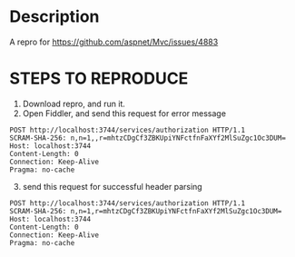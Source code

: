 # Description
A repro for https://github.com/aspnet/Mvc/issues/4883

# STEPS TO REPRODUCE
1. Download repro, and run it.
2. Open Fiddler, and send this request for error message
  ```
  POST http://localhost:3744/services/authorization HTTP/1.1
  SCRAM-SHA-256: n,n=1,,r=mhtzCDgCf3ZBKUpiYNFctfnFaXYf2MlSuZgc1Oc3DUM=
  Host: localhost:3744
  Content-Length: 0
  Connection: Keep-Alive
  Pragma: no-cache
  ```
  
3. send this request for successful header parsing
  ```
  POST http://localhost:3744/services/authorization HTTP/1.1
  SCRAM-SHA-256: n,n=1,r=mhtzCDgCf3ZBKUpiYNFctfnFaXYf2MlSuZgc1Oc3DUM=
  Host: localhost:3744
  Content-Length: 0
  Connection: Keep-Alive
  Pragma: no-cache
  ```
